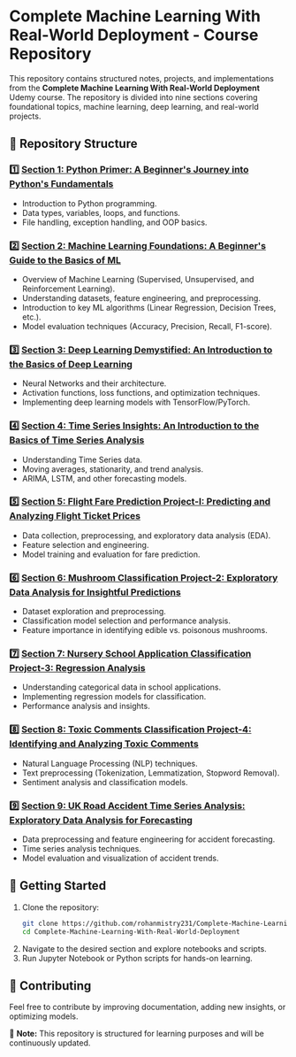 # Complete Machine Learning With Real-World Deployment - Course Repository

This repository contains structured notes, projects, and implementations from the **Complete Machine Learning With Real-World Deployment** Udemy course. The repository is divided into nine sections covering foundational topics, machine learning, deep learning, and real-world projects.

## 📁 Repository Structure

### 1️⃣ [Section 1: Python Primer: A Beginner's Journey into Python's Fundamentals](./Section%201)
   - Introduction to Python programming.
   - Data types, variables, loops, and functions.
   - File handling, exception handling, and OOP basics.

### 2️⃣ [Section 2: Machine Learning Foundations: A Beginner's Guide to the Basics of ML](./Section%202)
   - Overview of Machine Learning (Supervised, Unsupervised, and Reinforcement Learning).
   - Understanding datasets, feature engineering, and preprocessing.
   - Introduction to key ML algorithms (Linear Regression, Decision Trees, etc.).
   - Model evaluation techniques (Accuracy, Precision, Recall, F1-score).

### 3️⃣ [Section 3: Deep Learning Demystified: An Introduction to the Basics of Deep Learning](./Section%203)
   - Neural Networks and their architecture.
   - Activation functions, loss functions, and optimization techniques.
   - Implementing deep learning models with TensorFlow/PyTorch.

### 4️⃣ [Section 4: Time Series Insights: An Introduction to the Basics of Time Series Analysis](./Section%204)
   - Understanding Time Series data.
   - Moving averages, stationarity, and trend analysis.
   - ARIMA, LSTM, and other forecasting models.

### 5️⃣ [Section 5: Flight Fare Prediction Project-I: Predicting and Analyzing Flight Ticket Prices](./Section%205)
   - Data collection, preprocessing, and exploratory data analysis (EDA).
   - Feature selection and engineering.
   - Model training and evaluation for fare prediction.

### 6️⃣ [Section 6: Mushroom Classification Project-2: Exploratory Data Analysis for Insightful Predictions](./Section%206)
   - Dataset exploration and preprocessing.
   - Classification model selection and performance analysis.
   - Feature importance in identifying edible vs. poisonous mushrooms.

### 7️⃣ [Section 7: Nursery School Application Classification Project-3: Regression Analysis](./Section%207)
   - Understanding categorical data in school applications.
   - Implementing regression models for classification.
   - Performance analysis and insights.

### 8️⃣ [Section 8: Toxic Comments Classification Project-4: Identifying and Analyzing Toxic Comments](./Section%208)
   - Natural Language Processing (NLP) techniques.
   - Text preprocessing (Tokenization, Lemmatization, Stopword Removal).
   - Sentiment analysis and classification models.

### 9️⃣ [Section 9: UK Road Accident Time Series Analysis: Exploratory Data Analysis for Forecasting](./Section%209)
   - Data preprocessing and feature engineering for accident forecasting.
   - Time series analysis techniques.
   - Model evaluation and visualization of accident trends.

## 🚀 Getting Started
1. Clone the repository:
   ```bash
   git clone https://github.com/rohanmistry231/Complete-Machine-Learning-With-Real-World-Deployment.git
   cd Complete-Machine-Learning-With-Real-World-Deployment
   ```
2. Navigate to the desired section and explore notebooks and scripts.
3. Run Jupyter Notebook or Python scripts for hands-on learning.

## 📌 Contributing
Feel free to contribute by improving documentation, adding new insights, or optimizing models.

📢 **Note:** This repository is structured for learning purposes and will be continuously updated.